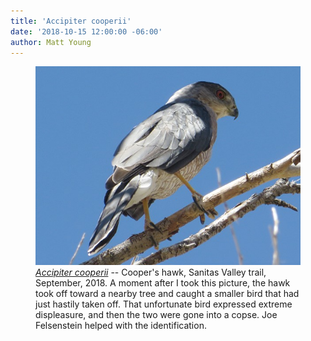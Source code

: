 ```yaml
---
title: 'Accipiter cooperii'
date: '2018-10-15 12:00:00 -06:00'
author: Matt Young
---
```

<figure>
<img src="/uploads/2018/IMG_2531_Coopers_Hawk_600.jpg" alt="Cooper's hawk"/>
<figcaption>
<a href="https://www.allaboutbirds.org/guide/Coopers_Hawk/id"><i>Accipiter cooperii</i></a> -- Cooper's hawk, Sanitas Valley trail, September, 2018. A moment after I took this picture, the hawk took off toward a nearby tree and caught a smaller bird that had just hastily taken off. That unfortunate bird expressed extreme displeasure, and then the two were gone into a copse. Joe Felsenstein helped with the identification.
</figcaption>
</figure>
